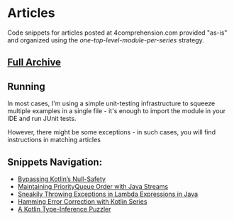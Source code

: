 # Articles
Code snippets for articles posted at 4comprehension.com provided "as-is" and organized using the _one-top-level-module-per-series_ strategy.

## [Full Archive](https://4comprehension.com/archive/)

## Running 
In most cases, I'm using a simple unit-testing infrastructure to squeeze multiple examples in a single file - it's enough to import the module in your IDE and run JUnit tests.

However, there might be some exceptions - in such cases, you will find instructions in matching articles

## Snippets Navigation:

- [Bypassing Kotlin’s Null-Safety](https://github.com/pivovarit/articles/tree/master/kotlin-null-nonsafety)
- [Maintaining PriorityQueue Order with Java Streams](https://github.com/pivovarit/articles/tree/master/java-priorityqueue-stream-order)
- [Sneakily Throwing Exceptions in Lambda Expressions in Java](https://github.com/pivovarit/articles/tree/master/sneaky-throws-lambda)
- [Hamming Error Correction with Kotlin Series](https://github.com/pivovarit/articles/tree/master/hamming-error-correction)
- [A Kotlin Type-Inference Puzzler](https://github.com/pivovarit/articles/tree/master/kotlin-type-inference)

